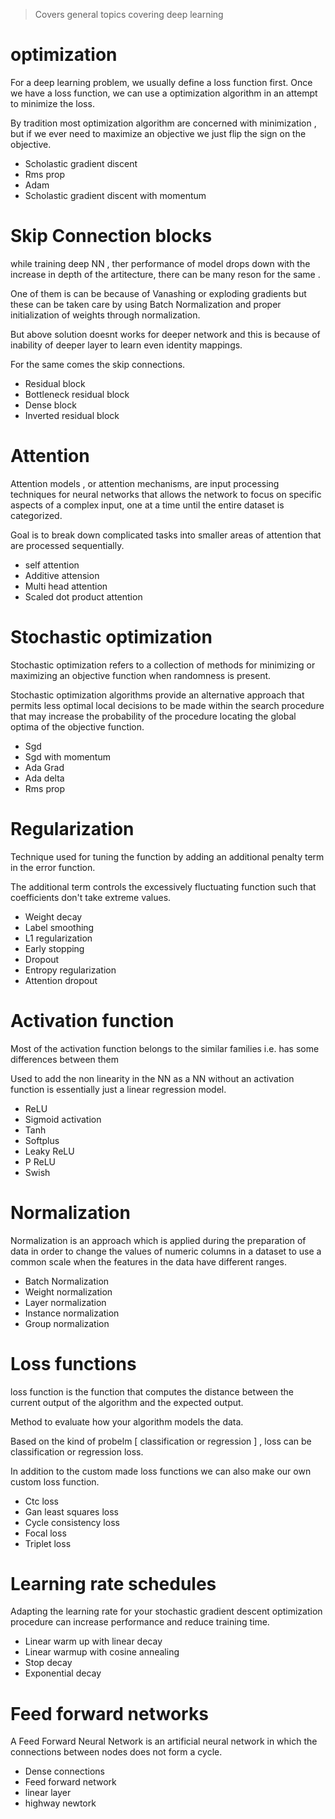 > Covers general topics covering deep learning

# optimization

For a deep learning problem, we usually define a loss function first. Once we have a loss function, we can use a optimization algorithm in an attempt to minimize the loss.

By tradition most optimization algorithm are concerned with minimization , but if we ever need to maximize an objective we just flip the sign on the objective.

- Scholastic gradient discent
- Rms prop
- Adam
- Scholastic gradient discent with momentum

# Skip Connection blocks

while training deep NN , ther performance of model drops down with the increase in depth of the artitecture, there can be many reson for the same .

One of them is can be because of Vanashing or exploding gradients but these can be taken care by using Batch Normalization and proper initialization of weights through normalization.

But above solution doesnt works for deeper network and this is because of inability of deeper layer to learn even identity mappings.

For the same comes the skip connections.

- Residual block
- Bottleneck residual block
- Dense block
- Inverted residual block

# Attention

Attention models , or attention mechanisms, are input processing techniques for neural networks that allows the network to focus on specific aspects of a complex input, one at a time until the entire dataset is categorized.

Goal is to break down complicated tasks into smaller areas of attention that are processed sequentially.

- self attention
- Additive attension
- Multi head attention
- Scaled dot product attention

# Stochastic optimization

Stochastic optimization refers to a collection of methods for minimizing or maximizing an objective function when randomness is present.

Stochastic optimization algorithms provide an alternative approach that permits less optimal local decisions to be made within the search procedure that may increase the probability of the procedure locating the global optima of the objective function.

- Sgd
- Sgd with momentum
- Ada Grad
- Ada delta
- Rms prop

# Regularization

Technique used for tuning the function by adding an additional penalty term in the error function.

The additional term controls the excessively fluctuating function such that coefficients don't take extreme values.

- Weight decay
- Label smoothing
- L1 regularization
- Early stopping
- Dropout
- Entropy regularization
- Attention dropout

# Activation function

Most of the activation function belongs to the similar families i.e. has some differences between them

Used to add the non linearity in the NN as a NN without an activation function is essentially just a linear regression model.

- ReLU
- Sigmoid activation
- Tanh
- Softplus
- Leaky ReLU
- P ReLU
- Swish

# Normalization

Normalization is an approach which is applied during the preparation of data in order to change the values of numeric columns in a dataset to use a common scale when the features in the data have different ranges.

- Batch Normalization
- Weight normalization
- Layer normalization
- Instance normalization
- Group normalization

# Loss functions

loss function is the function that computes the distance between the current output of the algorithm and the expected output.

Method to evaluate how your algorithm models the data.

Based on the kind of probelm [ classification or regression ] , loss can be classification or regression loss.

In addition to the custom made loss functions we can also make our own custom loss function.

- Ctc loss
- Gan least squares loss
- Cycle consistency loss
- Focal loss
- Triplet loss

# Learning rate schedules

Adapting the learning rate for your stochastic gradient descent optimization procedure can increase performance and reduce training time.

- Linear warm up with linear decay
- Linear warmup with cosine annealing
- Stop decay
- Exponential decay

# Feed forward networks

A Feed Forward Neural Network is an artificial neural network in which the connections between nodes does not form a cycle.

- Dense connections
- Feed forward network
- linear layer
- highway newtork
